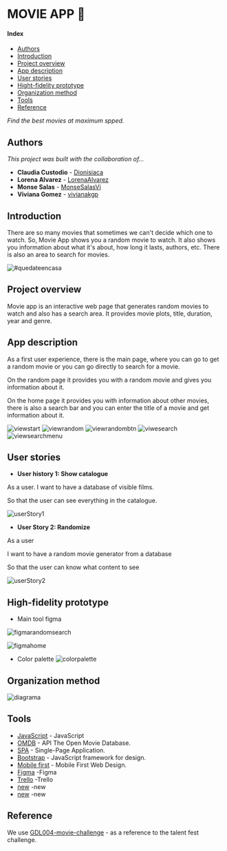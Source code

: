 # MOVIE APP 🍿

#### Index
- [Authors](#Authors)
- [Introduction](#Introduction)
- [Project overview](#Project-overview)
- [App description](#App-description)
- [User stories](#User-stories)
- [Hight-fidelity prototype](#Hight-fidelity-prototype)
- [Organization method](#Organization-method)
- [Tools](#Tools)
- [Reference](#Reference)


_Find the best movies at maximum spped._

## Authors
_This project was built with the collaboration of..._

* **Claudia Custodio** - [Dionisiaca](https://github.com/Dionisiaca)
* **Lorena Alvarez** - [LorenaAlvarez](https://github.com/LorenaAlvarez)
* **Monse Salas** - [MonseSalasVi](https://github.com/MonseSalasVi)
* **Viviana Gomez** - [vivianakgp](https://github.com/vivianakgp)


## Introduction
There are so many movies that sometimes we can't decide which one to watch.
So, Movie App shows you a random movie to watch. It also shows you information about what it's about, how long it lasts, authors, etc.
There is also an area to search for movies.

![#quedateencasa](https://media1.tenor.com/images/a79023c01372d18caedda850481aed68/tenor.gif?itemid=4572206)


## Project overview
Movie app is an interactive web page that generates random movies to watch and also has a search area.
It provides movie plots, title, duration, year and genre.


## App description
As a first user experience, there is the main page, where you can go to get a random movie or you can go directly to search for a movie.

On the random page it provides you with a random movie and gives you information about it.

On the home page it provides you with information about other movies, there is also a search bar and you can enter the title of a movie and get information about it.

![viewstart](https://raw.githubusercontent.com/MonseSalasVi/GDL004-movie-challenge/develop-monse/src/img/viewstart.png)
![viewrandom](https://raw.githubusercontent.com/MonseSalasVi/GDL004-movie-challenge/develop-monse/src/img/vieweandom.png)
![viewrandombtn](https://raw.githubusercontent.com/MonseSalasVi/GDL004-movie-challenge/develop-monse/src/img/viewrandombtn.png)
![viwesearch](https://raw.githubusercontent.com/MonseSalasVi/GDL004-movie-challenge/develop-monse/src/img/viewsearch.png)
![viewsearchmenu](https://raw.githubusercontent.com/MonseSalasVi/GDL004-movie-challenge/develop-monse/src/img/viewsearchmenu.png)


## User stories
* **User history 1: Show catalogue**

 As a user.
 I want to have a database of visible films.

 So that the user can see everything in the catalogue.

![userStory1](https://raw.githubusercontent.com/MonseSalasVi/GDL004-movie-challenge/develop-monse/src/img/userStory1.png)

* **User Story 2: Randomize**

 As a user

 I want to have a random movie generator from a database

 So that the user can know what content to see

![userStory2](https://raw.githubusercontent.com/MonseSalasVi/GDL004-movie-challenge/develop-monse/src/img/userStory2.png)


## High-fidelity prototype
- Main tool figma

![figmarandomsearch](https://raw.githubusercontent.com/MonseSalasVi/GDL004-movie-challenge/develop-monse/src/img/figmastart.png)

![figmahome](https://raw.githubusercontent.com/MonseSalasVi/GDL004-movie-challenge/develop-monse/src/img/figmarandomsearch.png)

- Color palette
![colorpalette](https://raw.githubusercontent.com/MonseSalasVi/GDL004-movie-challenge/develop-monse/src/img/colorpalette.jpeg)

## Organization method
 ![diagrama](https://raw.githubusercontent.com/MonseSalasVi/GDL004-movie-challenge/master/src/img/metodolia.png)


## Tools
* [JavaScript](https://developer.mozilla.org/es/docs/Web/JavaScript) - JavaScript
* [OMDB](http://www.omdbapi.com/) - API The Open Movie Database.
* [SPA](https://dzone.com/articles/how-single-page-web-applications-actually-work) - Single-Page Application.
* [Bootstrap](https://getbootstrap.com/) - JavaScript framework for design.
* [Mobile first](https://darwindigital.com/mobile-first-versus-responsive-web-design/) - Mobile First Web Design.
* [Figma](https://www.figma.com/) -Figma
* [Trello](https://trello.com/) -Trello
* [new](link) -new
* [new](link) -new


## Reference

We use [GDL004-movie-challenge](https://github.com/Laboratoria/GDL004-movie-challenge) - as a reference to the talent fest challenge.


